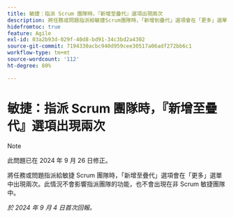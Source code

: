 ```yaml
---
title: 敏捷：指派 Scrum 團隊時，『新增至疊代』選項出現兩次
description: 將任務或問題指派給敏捷Scrum團隊時，「新增到疊代」選項會在「更多」選單中出現兩次。 此情況不會影響指派團隊的功能，也不會出現在非 Scrum 敏捷團隊中。
hidefromtoc: true
feature: Agile
exl-id: 03a2b93d-029f-40d8-bd91-34c3bd2a4302
source-git-commit: 7194330acbc940d959cee30517a06adf272bb6c1
workflow-type: tm+mt
source-wordcount: '112'
ht-degree: 80%

---
```


# 敏捷：指派 Scrum 團隊時，『新增至疊代』選項出現兩次

>[!NOTE]
>
>此問題已在 2024 年 9 月 26 日修正。

將任務或問題指派給敏捷 Scrum 團隊時，「新增至疊代」選項會在「更多」選單中出現兩次。此情況不會影響指派團隊的功能，也不會出現在非 Scrum 敏捷團隊中。

_於 2024 年 9 月 4 日首次回報。_

